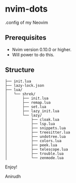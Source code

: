 # nvim-dots
.config of my Neovim

## Prerequisites
- Nvim version 0.10.0 or higher.
- Will power to do this.

## Structure
```
├── init.lua
├── lazy-lock.json
├── lua/
│   └── shrek/
│       ├── init.lua
│       ├── remap.lua
│       ├── set.lua
│       ├── lazy_init.lua
│       └── lazy/
│           ├── cloak.lua
│           ├── lsp.lua
│           ├── snippets.lua
│           ├── treesitter.lua
│           ├── undotree.lua
│           ├── colors.lua
│           ├── peek.lua
│           ├── telescope.lua
│           ├── trouble.lua
│           └── zenmode.lua
```

Enjoy!

Anirudh 
